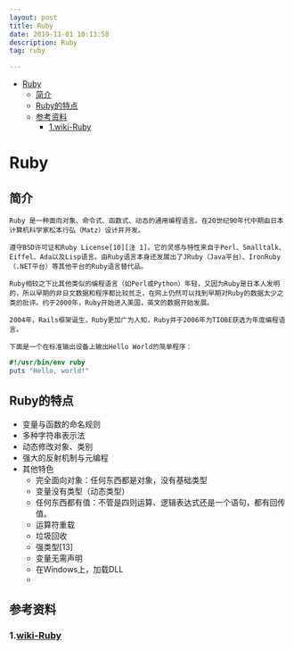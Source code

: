 ```yaml
---
layout: post
title: Ruby
date: 2019-11-01 10:13:58
description: Ruby
tag: ruby

---
```


- [Ruby](#ruby)
  - [简介](#简介)
  - [Ruby的特点](#ruby的特点)
  - [参考资料](#参考资料)
    - [1.wiki-Ruby](#1wiki-ruby)

# Ruby
## 简介
    Ruby 是一种面向对象、命令式、函数式、动态的通用编程语言。在20世纪90年代中期由日本计算机科学家松本行弘（Matz）设计并开发。

    遵守BSD许可证和Ruby License[10][注 1]。它的灵感与特性来自于Perl、Smalltalk、Eiffel、Ada以及Lisp语言。由Ruby语言本身还发展出了JRuby（Java平台）、IronRuby（.NET平台）等其他平台的Ruby语言替代品。

    Ruby相较之下比其他类似的编程语言（如Perl或Python）年轻，又因为Ruby是日本人发明的，所以早期的非日文数据和程序都比较贫乏，在网上仍然可以找到早期对Ruby的数据太少之类的批评。约于2000年，Ruby开始进入美国，英文的数据开始发展。

    2004年，Rails框架诞生，Ruby更加广为人知，Ruby并于2006年为TIOBE获选为年度编程语言。

    下面是一个在标准输出设备上输出Hello World的简单程序：
```ruby
#!/usr/bin/env ruby
puts "Hello, world!"
```
## Ruby的特点
+ 变量与函数的命名规则
+ 多种字符串表示法
+ 动态修改对象、类别
+ 强大的反射机制与元编程
+ 其他特色
  + 完全面向对象：任何东西都是对象，没有基础类型
  + 变量没有类型（动态类型）
  + 任何东西都有值：不管是四则运算、逻辑表达式还是一个语句，都有回传值。
  + 运算符重载
  + 垃圾回收
  + 强类型[13]
  + 变量无需声明
  + 在Windows上，加载DLL
  + 
## 参考资料
### 1.[wiki-Ruby](https://zh.wikipedia.org/wiki/Ruby)